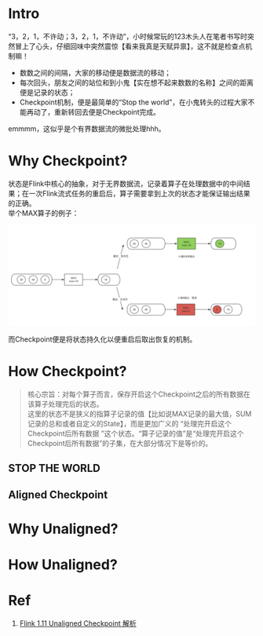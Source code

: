 # Intro

“3，2，1，不许动；3，2，1，不许动”，小时候常玩的123木头人在笔者书写时突然冒上了心头，仔细回味中突然震惊【看来我真是天赋异禀】，这不就是检查点机制嘛！</br>
- 数数之间的间隔，大家的移动便是数据流的移动；
- 每次回头，朋友之间的站位和到小鬼【实在想不起来数数的名称】之间的距离便是记录的状态；
- Checkpoint机制，便是最简单的“Stop the world”，在小鬼转头的过程大家不能再动了，重新转回去便是Checkpoint完成。</br>

emmmm，这似乎是个有界数据流的微批处理hhh。
# Why Checkpoint?
状态是Flink中核心的抽象，对于无界数据流，记录着算子在处理数据中的中间结果；在一次Flink流式任务的重启后，算子需要拿到上次的状态才能保证输出结果的正确。</br>
举个MAX算子的例子：

<img src="./assets/Snipaste_2024-02-02_17-09-52.png" alt="MAX算子状态例子" title="MAX算子状态例子">

而Checkpoint便是将状态持久化以便重启后取出恢复的机制。
# How Checkpoint?
> 核心宗旨：对每个算子而言，保存开启这个Checkpoint之后的所有数据在该算子处理完后的状态。</br>这里的状态不是狭义的指算子记录的值【比如说MAX记录的最大值，SUM记录的总和或者自定义的State】，而是更加广义的 “处理完开启这个Checkpoint后所有数据 ”这个状态。“算子记录的值”是“处理完开启这个Checkpoint后所有数据”的子集，在大部分情况下是等价的。

## STOP THE WORLD

## Aligned Checkpoint

# Why Unaligned?

# How Unaligned? 
# Ref
1. <a href="https://developer.aliyun.com/article/768710" title="aliyun">Flink 1.11 Unaligned Checkpoint 解析</a>